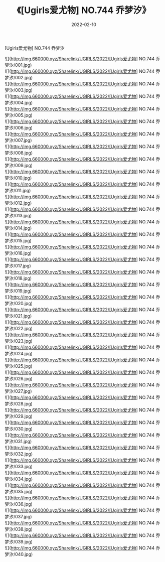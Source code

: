 ﻿---
layout: post
title:  《[Ugirls爱尤物] NO.744 乔梦汐》
date:   2022-02-10
img: http://img.660000.xyz/Sharelink/UGIRLS/2022/[Ugirls爱尤物] NO.744 乔梦汐/000.jpg
categories: [美女, 清纯, 唯美]
---

[Ugirls爱尤物] NO.744 乔梦汐

 ![](http://img.660000.xyz/Sharelink/UGIRLS/2022/[Ugirls爱尤物] NO.744 乔梦汐/001.jpg) <br>![](http://img.660000.xyz/Sharelink/UGIRLS/2022/[Ugirls爱尤物] NO.744 乔梦汐/002.jpg) <br>![](http://img.660000.xyz/Sharelink/UGIRLS/2022/[Ugirls爱尤物] NO.744 乔梦汐/003.jpg) <br>![](http://img.660000.xyz/Sharelink/UGIRLS/2022/[Ugirls爱尤物] NO.744 乔梦汐/004.jpg) <br>![](http://img.660000.xyz/Sharelink/UGIRLS/2022/[Ugirls爱尤物] NO.744 乔梦汐/005.jpg) <br>![](http://img.660000.xyz/Sharelink/UGIRLS/2022/[Ugirls爱尤物] NO.744 乔梦汐/006.jpg) <br>![](http://img.660000.xyz/Sharelink/UGIRLS/2022/[Ugirls爱尤物] NO.744 乔梦汐/007.jpg) <br>![](http://img.660000.xyz/Sharelink/UGIRLS/2022/[Ugirls爱尤物] NO.744 乔梦汐/008.jpg) <br>![](http://img.660000.xyz/Sharelink/UGIRLS/2022/[Ugirls爱尤物] NO.744 乔梦汐/009.jpg) <br>![](http://img.660000.xyz/Sharelink/UGIRLS/2022/[Ugirls爱尤物] NO.744 乔梦汐/010.jpg) <br>![](http://img.660000.xyz/Sharelink/UGIRLS/2022/[Ugirls爱尤物] NO.744 乔梦汐/011.jpg) <br>![](http://img.660000.xyz/Sharelink/UGIRLS/2022/[Ugirls爱尤物] NO.744 乔梦汐/012.jpg) <br>![](http://img.660000.xyz/Sharelink/UGIRLS/2022/[Ugirls爱尤物] NO.744 乔梦汐/013.jpg) <br>![](http://img.660000.xyz/Sharelink/UGIRLS/2022/[Ugirls爱尤物] NO.744 乔梦汐/014.jpg) <br>![](http://img.660000.xyz/Sharelink/UGIRLS/2022/[Ugirls爱尤物] NO.744 乔梦汐/015.jpg) <br>![](http://img.660000.xyz/Sharelink/UGIRLS/2022/[Ugirls爱尤物] NO.744 乔梦汐/016.jpg) <br>![](http://img.660000.xyz/Sharelink/UGIRLS/2022/[Ugirls爱尤物] NO.744 乔梦汐/017.jpg) <br>![](http://img.660000.xyz/Sharelink/UGIRLS/2022/[Ugirls爱尤物] NO.744 乔梦汐/018.jpg) <br>![](http://img.660000.xyz/Sharelink/UGIRLS/2022/[Ugirls爱尤物] NO.744 乔梦汐/019.jpg) <br>![](http://img.660000.xyz/Sharelink/UGIRLS/2022/[Ugirls爱尤物] NO.744 乔梦汐/020.jpg) <br>![](http://img.660000.xyz/Sharelink/UGIRLS/2022/[Ugirls爱尤物] NO.744 乔梦汐/021.jpg) <br>![](http://img.660000.xyz/Sharelink/UGIRLS/2022/[Ugirls爱尤物] NO.744 乔梦汐/022.jpg) <br>![](http://img.660000.xyz/Sharelink/UGIRLS/2022/[Ugirls爱尤物] NO.744 乔梦汐/023.jpg) <br>![](http://img.660000.xyz/Sharelink/UGIRLS/2022/[Ugirls爱尤物] NO.744 乔梦汐/024.jpg) <br>![](http://img.660000.xyz/Sharelink/UGIRLS/2022/[Ugirls爱尤物] NO.744 乔梦汐/025.jpg) <br>![](http://img.660000.xyz/Sharelink/UGIRLS/2022/[Ugirls爱尤物] NO.744 乔梦汐/026.jpg) <br>![](http://img.660000.xyz/Sharelink/UGIRLS/2022/[Ugirls爱尤物] NO.744 乔梦汐/027.jpg) <br>![](http://img.660000.xyz/Sharelink/UGIRLS/2022/[Ugirls爱尤物] NO.744 乔梦汐/028.jpg) <br>![](http://img.660000.xyz/Sharelink/UGIRLS/2022/[Ugirls爱尤物] NO.744 乔梦汐/029.jpg) <br>![](http://img.660000.xyz/Sharelink/UGIRLS/2022/[Ugirls爱尤物] NO.744 乔梦汐/030.jpg) <br>![](http://img.660000.xyz/Sharelink/UGIRLS/2022/[Ugirls爱尤物] NO.744 乔梦汐/031.jpg) <br>![](http://img.660000.xyz/Sharelink/UGIRLS/2022/[Ugirls爱尤物] NO.744 乔梦汐/032.jpg) <br>![](http://img.660000.xyz/Sharelink/UGIRLS/2022/[Ugirls爱尤物] NO.744 乔梦汐/033.jpg) <br>![](http://img.660000.xyz/Sharelink/UGIRLS/2022/[Ugirls爱尤物] NO.744 乔梦汐/034.jpg) <br>![](http://img.660000.xyz/Sharelink/UGIRLS/2022/[Ugirls爱尤物] NO.744 乔梦汐/035.jpg) <br>![](http://img.660000.xyz/Sharelink/UGIRLS/2022/[Ugirls爱尤物] NO.744 乔梦汐/036.jpg) <br>![](http://img.660000.xyz/Sharelink/UGIRLS/2022/[Ugirls爱尤物] NO.744 乔梦汐/037.jpg) <br>![](http://img.660000.xyz/Sharelink/UGIRLS/2022/[Ugirls爱尤物] NO.744 乔梦汐/038.jpg) <br>![](http://img.660000.xyz/Sharelink/UGIRLS/2022/[Ugirls爱尤物] NO.744 乔梦汐/039.jpg) <br>![](http://img.660000.xyz/Sharelink/UGIRLS/2022/[Ugirls爱尤物] NO.744 乔梦汐/040.jpg) <br>